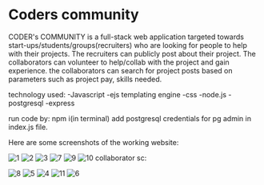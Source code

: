 # Coders community
 CODER's COMMUNITY is a full-stack web application targeted towards start-ups/students/groups(recruiters) who are looking for people to help with their projects. The recruiters can publicly post about their project. The collaborators can volunteer to help/collab with the project and gain experience. the collaborators can search for project posts based on parameters such as project pay, skills needed.

technology used:
-Javascript
-ejs templating engine
-css
-node.js
-postgresql
-express

run code by:
npm i(in terminal)
add postgresql credentials for pg admin in index.js file.

Here are some screenshots of the working website:

![1](https://github.com/user-attachments/assets/60872602-c2ac-429b-8364-2a1b6fbc718c)
![2](https://github.com/user-attachments/assets/eba0ffdb-6067-4c0d-af13-71b54e08ad7e)
![3](https://github.com/user-attachments/assets/d15e43d6-c9e0-4747-8b8f-beb6a236dc26)
![7](https://github.com/user-attachments/assets/16a23b78-dae4-4453-adac-223851ea0028)
![9](https://github.com/user-attachments/assets/335fa8f3-109e-432f-a6f2-dcb97a77da78)
![10](https://github.com/user-attachments/assets/fbbecf4a-2223-4fdf-bf1f-0b8c0bb1e9ad)
collaborator sc:


![8](https://github.com/user-attachments/assets/8def7dc9-e860-48ce-81e4-931fa4e5fded)
![5](https://github.com/user-attachments/assets/985ff614-71f3-4585-8769-13b6624d0380)
![4](https://github.com/user-attachments/assets/017adeed-9ca1-4278-85c0-3e445d93c46b)
![11](https://github.com/user-attachments/assets/f0b7d320-0b41-4718-af49-c6d6fb677f92)
![6](https://github.com/user-attachments/assets/612543a3-548a-4686-905e-87e85b111695)
